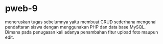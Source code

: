 # pweb-9
meneruskan tugas sebelumnya yaitu membuat CRUD sederhana mengenai pendaftaran siswa dengan menggunakan PHP dan data base MySQL. Dimana pada penugasan kali adanya penambahan fitur upload foto maupun edit. 
